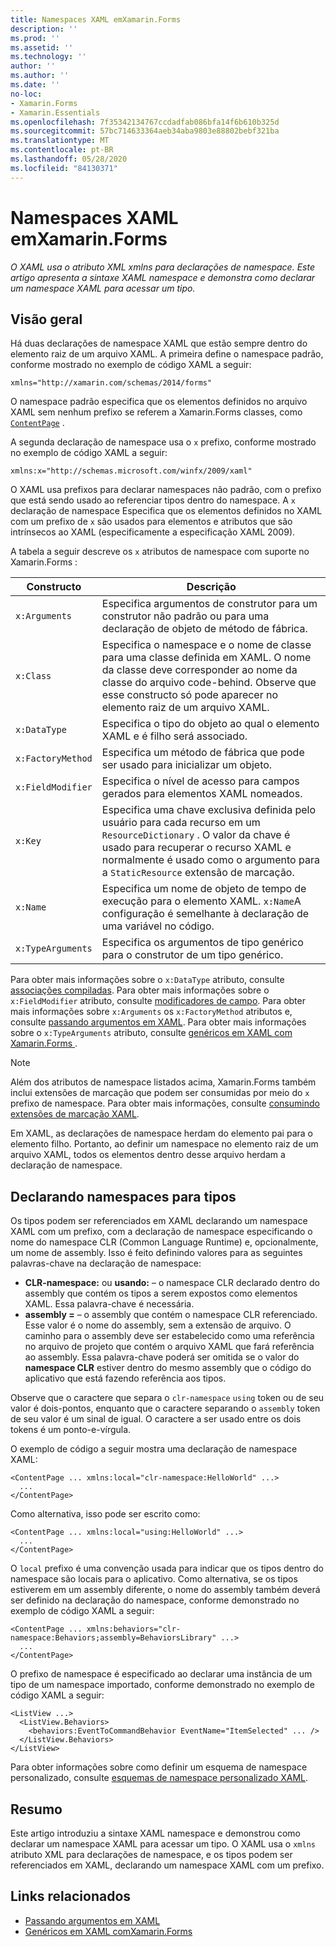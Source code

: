 ```yaml
---
title: Namespaces XAML emXamarin.Forms
description: ''
ms.prod: ''
ms.assetid: ''
ms.technology: ''
author: ''
ms.author: ''
ms.date: ''
no-loc:
- Xamarin.Forms
- Xamarin.Essentials
ms.openlocfilehash: 7f35342134767ccdadfab086bfa14f6b610b325d
ms.sourcegitcommit: 57bc714633364aeb34aba9803e88802bebf321ba
ms.translationtype: MT
ms.contentlocale: pt-BR
ms.lasthandoff: 05/28/2020
ms.locfileid: "84130371"
---
```

# <a name="xaml-namespaces-in-xamarinforms"></a>Namespaces XAML emXamarin.Forms

_O XAML usa o atributo XML xmlns para declarações de namespace. Este artigo apresenta a sintaxe XAML namespace e demonstra como declarar um namespace XAML para acessar um tipo._

## <a name="overview"></a>Visão geral

Há duas declarações de namespace XAML que estão sempre dentro do elemento raiz de um arquivo XAML. A primeira define o namespace padrão, conforme mostrado no exemplo de código XAML a seguir:

```xaml
xmlns="http://xamarin.com/schemas/2014/forms"
```

O namespace padrão especifica que os elementos definidos no arquivo XAML sem nenhum prefixo se referem a Xamarin.Forms classes, como [`ContentPage`](xref:Xamarin.Forms.ContentPage) .

A segunda declaração de namespace usa o `x` prefixo, conforme mostrado no exemplo de código XAML a seguir:

```xaml
xmlns:x="http://schemas.microsoft.com/winfx/2009/xaml"
```

O XAML usa prefixos para declarar namespaces não padrão, com o prefixo que está sendo usado ao referenciar tipos dentro do namespace. A `x` declaração de namespace Especifica que os elementos definidos no XAML com um prefixo de `x` são usados para elementos e atributos que são intrínsecos ao XAML (especificamente a especificação XAML 2009).

A tabela a seguir descreve os `x` atributos de namespace com suporte no Xamarin.Forms :

|Constructo|Descrição|
|--- |--- |
|`x:Arguments`|Especifica argumentos de construtor para um construtor não padrão ou para uma declaração de objeto de método de fábrica.|
|`x:Class`|Especifica o namespace e o nome de classe para uma classe definida em XAML. O nome da classe deve corresponder ao nome da classe do arquivo code-behind. Observe que esse constructo só pode aparecer no elemento raiz de um arquivo XAML.|
|`x:DataType`|Especifica o tipo do objeto ao qual o elemento XAML e é filho será associado.|
|`x:FactoryMethod`|Especifica um método de fábrica que pode ser usado para inicializar um objeto.|
|`x:FieldModifier`|Especifica o nível de acesso para campos gerados para elementos XAML nomeados.|
|`x:Key`|Especifica uma chave exclusiva definida pelo usuário para cada recurso em um `ResourceDictionary` . O valor da chave é usado para recuperar o recurso XAML e normalmente é usado como o argumento para a `StaticResource` extensão de marcação.|
|`x:Name`|Especifica um nome de objeto de tempo de execução para o elemento XAML. `x:Name`A configuração é semelhante à declaração de uma variável no código.|
|`x:TypeArguments`|Especifica os argumentos de tipo genérico para o construtor de um tipo genérico.|

Para obter mais informações sobre o `x:DataType` atributo, consulte [associações compiladas](~/xamarin-forms/app-fundamentals/data-binding/compiled-bindings.md). Para obter mais informações sobre o `x:FieldModifier` atributo, consulte [modificadores de campo](~/xamarin-forms/xaml/field-modifiers.md). Para obter mais informações sobre `x:Arguments` os `x:FactoryMethod` atributos e, consulte [passando argumentos em XAML](~/xamarin-forms/xaml/passing-arguments.md). Para obter mais informações sobre o `x:TypeArguments` atributo, consulte [genéricos em XAML com Xamarin.Forms ](generics.md).

> [!NOTE]
> Além dos atributos de namespace listados acima, Xamarin.Forms também inclui extensões de marcação que podem ser consumidas por meio do `x` prefixo de namespace. Para obter mais informações, consulte [consumindo extensões de marcação XAML](~/xamarin-forms/xaml/markup-extensions/consuming.md).

Em XAML, as declarações de namespace herdam do elemento pai para o elemento filho. Portanto, ao definir um namespace no elemento raiz de um arquivo XAML, todos os elementos dentro desse arquivo herdam a declaração de namespace.

## <a name="declaring-namespaces-for-types"></a>Declarando namespaces para tipos

Os tipos podem ser referenciados em XAML declarando um namespace XAML com um prefixo, com a declaração de namespace especificando o nome do namespace CLR (Common Language Runtime) e, opcionalmente, um nome de assembly. Isso é feito definindo valores para as seguintes palavras-chave na declaração de namespace:

- **CLR-namespace:** ou **usando:** – o namespace CLR declarado dentro do assembly que contém os tipos a serem expostos como elementos XAML. Essa palavra-chave é necessária.
- **assembly =** – o assembly que contém o namespace CLR referenciado. Esse valor é o nome do assembly, sem a extensão de arquivo. O caminho para o assembly deve ser estabelecido como uma referência no arquivo de projeto que contém o arquivo XAML que fará referência ao assembly. Essa palavra-chave poderá ser omitida se o valor do **namespace CLR** estiver dentro do mesmo assembly que o código do aplicativo que está fazendo referência aos tipos.

Observe que o caractere que separa o `clr-namespace` `using` token ou de seu valor é dois-pontos, enquanto que o caractere separando o `assembly` token de seu valor é um sinal de igual. O caractere a ser usado entre os dois tokens é um ponto-e-vírgula.

O exemplo de código a seguir mostra uma declaração de namespace XAML:

```xaml
<ContentPage ... xmlns:local="clr-namespace:HelloWorld" ...>
  ...
</ContentPage>
```

Como alternativa, isso pode ser escrito como:

```xaml
<ContentPage ... xmlns:local="using:HelloWorld" ...>
  ...
</ContentPage>
```

O `local` prefixo é uma convenção usada para indicar que os tipos dentro do namespace são locais para o aplicativo. Como alternativa, se os tipos estiverem em um assembly diferente, o nome do assembly também deverá ser definido na declaração do namespace, conforme demonstrado no exemplo de código XAML a seguir:

```xaml
<ContentPage ... xmlns:behaviors="clr-namespace:Behaviors;assembly=BehaviorsLibrary" ...>
  ...
</ContentPage>
```

O prefixo de namespace é especificado ao declarar uma instância de um tipo de um namespace importado, conforme demonstrado no exemplo de código XAML a seguir:

```xaml
<ListView ...>
  <ListView.Behaviors>
    <behaviors:EventToCommandBehavior EventName="ItemSelected" ... />
  </ListView.Behaviors>
</ListView>
```

Para obter informações sobre como definir um esquema de namespace personalizado, consulte [esquemas de namespace personalizado XAML](custom-namespace-schemas.md).

## <a name="summary"></a>Resumo

Este artigo introduziu a sintaxe XAML namespace e demonstrou como declarar um namespace XAML para acessar um tipo. O XAML usa o `xmlns` atributo XML para declarações de namespace, e os tipos podem ser referenciados em XAML, declarando um namespace XAML com um prefixo.

## <a name="related-links"></a>Links relacionados

- [Passando argumentos em XAML](~/xamarin-forms/xaml/passing-arguments.md)
- [Genéricos em XAML comXamarin.Forms](generics.md)
